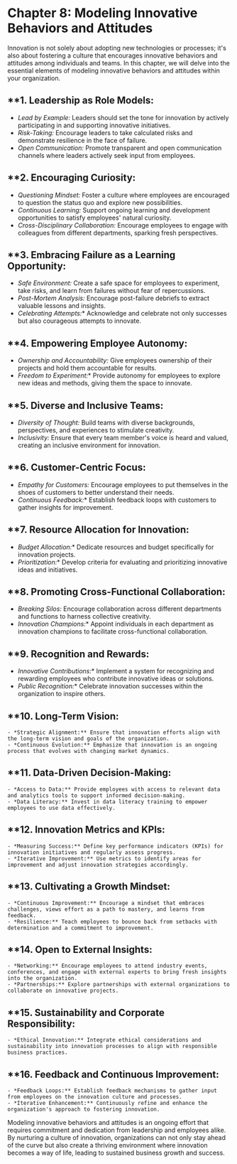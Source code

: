 Chapter 8: Modeling Innovative Behaviors and Attitudes
======================================================

Innovation is not solely about adopting new technologies or processes; it's also about fostering a culture that encourages innovative behaviors and attitudes among individuals and teams. In this chapter, we will delve into the essential elements of modeling innovative behaviors and attitudes within your organization.

\*\*1. **Leadership as Role Models:**
-------------------------------------

* *Lead by Example:* Leaders should set the tone for innovation by actively participating in and supporting innovative initiatives.
* *Risk-Taking:* Encourage leaders to take calculated risks and demonstrate resilience in the face of failure.
* *Open Communication:* Promote transparent and open communication channels where leaders actively seek input from employees.

\*\*2. **Encouraging Curiosity:**
---------------------------------

* *Questioning Mindset:* Foster a culture where employees are encouraged to question the status quo and explore new possibilities.
* *Continuous Learning:* Support ongoing learning and development opportunities to satisfy employees' natural curiosity.
* *Cross-Disciplinary Collaboration:* Encourage employees to engage with colleagues from different departments, sparking fresh perspectives.

\*\*3. **Embracing Failure as a Learning Opportunity:**
-------------------------------------------------------

* *Safe Environment:* Create a safe space for employees to experiment, take risks, and learn from failures without fear of repercussions.
* *Post-Mortem Analysis:* Encourage post-failure debriefs to extract valuable lessons and insights.
* *Celebrating Attempts:*\* Acknowledge and celebrate not only successes but also courageous attempts to innovate.

\*\*4. **Empowering Employee Autonomy:**
----------------------------------------

* *Ownership and Accountability:* Give employees ownership of their projects and hold them accountable for results.
* *Freedom to Experiment:*\* Provide autonomy for employees to explore new ideas and methods, giving them the space to innovate.

\*\*5. **Diverse and Inclusive Teams:**
---------------------------------------

* *Diversity of Thought:* Build teams with diverse backgrounds, perspectives, and experiences to stimulate creativity.
* *Inclusivity:* Ensure that every team member's voice is heard and valued, creating an inclusive environment for innovation.

\*\*6. **Customer-Centric Focus:**
----------------------------------

* *Empathy for Customers:* Encourage employees to put themselves in the shoes of customers to better understand their needs.
* *Continuous Feedback:*\* Establish feedback loops with customers to gather insights for improvement.

\*\*7. **Resource Allocation for Innovation:**
----------------------------------------------

* *Budget Allocation:*\* Dedicate resources and budget specifically for innovation projects.
* *Prioritization:*\* Develop criteria for evaluating and prioritizing innovative ideas and initiatives.

\*\*8. **Promoting Cross-Functional Collaboration:**
----------------------------------------------------

* *Breaking Silos:* Encourage collaboration across different departments and functions to harness collective creativity.
* *Innovation Champions:*\* Appoint individuals in each department as innovation champions to facilitate cross-functional collaboration.

\*\*9. **Recognition and Rewards:**
-----------------------------------

* *Innovative Contributions:*\* Implement a system for recognizing and rewarding employees who contribute innovative ideas or solutions.
* *Public Recognition:*\* Celebrate innovation successes within the organization to inspire others.

\*\*10. **Long-Term Vision:**
-----------------------------

    - *Strategic Alignment:** Ensure that innovation efforts align with the long-term vision and goals of the organization.
    - *Continuous Evolution:** Emphasize that innovation is an ongoing process that evolves with changing market dynamics.

\*\*11. **Data-Driven Decision-Making:**
----------------------------------------

    - *Access to Data:** Provide employees with access to relevant data and analytics tools to support informed decision-making.
    - *Data Literacy:** Invest in data literacy training to empower employees to use data effectively.

\*\*12. **Innovation Metrics and KPIs:**
----------------------------------------

    - *Measuring Success:** Define key performance indicators (KPIs) for innovation initiatives and regularly assess progress.
    - *Iterative Improvement:** Use metrics to identify areas for improvement and adjust innovation strategies accordingly.

\*\*13. **Cultivating a Growth Mindset:**
-----------------------------------------

    - *Continuous Improvement:** Encourage a mindset that embraces challenges, views effort as a path to mastery, and learns from feedback.
    - *Resilience:** Teach employees to bounce back from setbacks with determination and a commitment to improvement.

\*\*14. **Open to External Insights:**
--------------------------------------

    - *Networking:** Encourage employees to attend industry events, conferences, and engage with external experts to bring fresh insights into the organization.
    - *Partnerships:** Explore partnerships with external organizations to collaborate on innovative projects.

\*\*15. **Sustainability and Corporate Responsibility:**
--------------------------------------------------------

    - *Ethical Innovation:** Integrate ethical considerations and sustainability into innovation processes to align with responsible business practices.

\*\*16. **Feedback and Continuous Improvement:**
------------------------------------------------

    - *Feedback Loops:** Establish feedback mechanisms to gather input from employees on the innovation culture and processes.
    - *Iterative Enhancement:** Continuously refine and enhance the organization's approach to fostering innovation.

Modeling innovative behaviors and attitudes is an ongoing effort that requires commitment and dedication from leadership and employees alike. By nurturing a culture of innovation, organizations can not only stay ahead of the curve but also create a thriving environment where innovation becomes a way of life, leading to sustained business growth and success.
